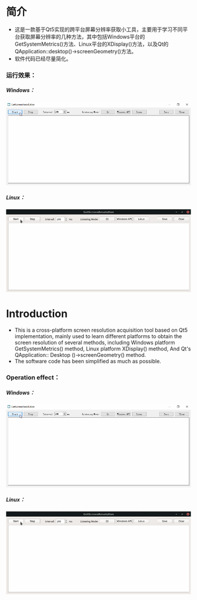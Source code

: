 # 简介
* 这是一款基于Qt5实现的跨平台屏幕分辨率获取小工具，主要用于学习不同平台获取屏幕分辨率的几种方法，其中包括Windows平台的GetSystemMetrics()方法、Linux平台的XDisplay()方法，以及Qt的QApplication::desktop()->screenGeometry()方法。
* 软件代码已经尽量简化。
### 运行效果：

##### Windows：
![image](https://github.com/SantaJiang/GetScreenGeometry/blob/main/image-folder/Windows.gif)

##### Linux：

![image](https://github.com/SantaJiang/GetScreenGeometry/blob/main/image-folder/Linux.gif)
# Introduction
* This is a cross-platform screen resolution acquisition tool based on Qt5 implementation, mainly used to learn different platforms to obtain the screen resolution of several methods, including Windows platform GetSystemMetrics() method, Linux platform XDisplay() method, And Qt's QApplication:: Desktop ()->screenGeometry() method.
* The software code has been simplified as much as possible.

### Operation effect：
##### Windows：
![image](https://github.com/SantaJiang/GetScreenGeometry/blob/main/image-folder/Windows.gif)

##### Linux：

![image](https://github.com/SantaJiang/GetScreenGeometry/blob/main/image-folder/Linux.gif)
